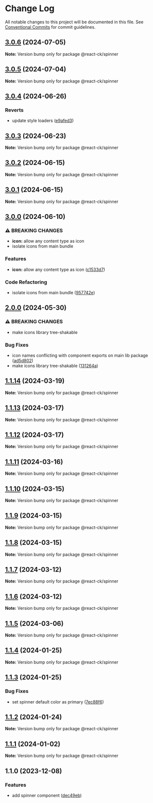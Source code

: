 # Change Log

All notable changes to this project will be documented in this file.
See [Conventional Commits](https://conventionalcommits.org) for commit guidelines.

## [3.0.6](https://github.com/abelflopes/react-ck/compare/@react-ck/spinner@3.0.5...@react-ck/spinner@3.0.6) (2024-07-05)

**Note:** Version bump only for package @react-ck/spinner





## [3.0.5](https://github.com/abelflopes/react-ck/compare/@react-ck/spinner@3.0.4...@react-ck/spinner@3.0.5) (2024-07-04)

**Note:** Version bump only for package @react-ck/spinner





## [3.0.4](https://github.com/abelflopes/react-ck/compare/@react-ck/spinner@3.0.3...@react-ck/spinner@3.0.4) (2024-06-26)


### Reverts

* update style loaders ([e9afed3](https://github.com/abelflopes/react-ck/commit/e9afed309e7893e95b4b02cceb7e9636670740b8))



## [3.0.3](https://github.com/abelflopes/react-ck/compare/@react-ck/spinner@3.0.2...@react-ck/spinner@3.0.3) (2024-06-23)

**Note:** Version bump only for package @react-ck/spinner





## [3.0.2](https://github.com/abelflopes/react-ck/compare/@react-ck/spinner@3.0.1...@react-ck/spinner@3.0.2) (2024-06-15)

**Note:** Version bump only for package @react-ck/spinner





## [3.0.1](https://github.com/abelflopes/react-ck/compare/@react-ck/spinner@3.0.0...@react-ck/spinner@3.0.1) (2024-06-15)

**Note:** Version bump only for package @react-ck/spinner





## [3.0.0](https://github.com/abelflopes/react-ck/compare/@react-ck/spinner@2.0.0...@react-ck/spinner@3.0.0) (2024-06-10)


### ⚠ BREAKING CHANGES

* **icon:** allow any content type as icon
* isolate icons from main bundle

### Features

* **icon:** allow any content type as icon ([c1533d7](https://github.com/abelflopes/react-ck/commit/c1533d7700764859ee55a86aa3a42a75faf91a14))


### Code Refactoring

* isolate icons from main bundle ([957742e](https://github.com/abelflopes/react-ck/commit/957742e12cbdeabd4d51272b05cf61e182463ef4))



## [2.0.0](https://github.com/abelflopes/react-ck/compare/@react-ck/spinner@1.1.14...@react-ck/spinner@2.0.0) (2024-05-30)


### ⚠ BREAKING CHANGES

* make icons library tree-shakable

### Bug Fixes

* icon names conflicting with component exports on main lib package ([ad5d802](https://github.com/abelflopes/react-ck/commit/ad5d8023ac4090c1c564093adbca165b9a5bf63d))
* make icons library tree-shakable ([131264a](https://github.com/abelflopes/react-ck/commit/131264aadd18b710e84b4d1ccdad5d8c6a48f3d8))



## [1.1.14](https://github.com/abelflopes/react-ck/compare/@react-ck/spinner@1.1.13...@react-ck/spinner@1.1.14) (2024-03-19)

**Note:** Version bump only for package @react-ck/spinner





## [1.1.13](https://github.com/abelflopes/react-ck/compare/@react-ck/spinner@1.1.12...@react-ck/spinner@1.1.13) (2024-03-17)

**Note:** Version bump only for package @react-ck/spinner





## [1.1.12](https://github.com/abelflopes/react-ck/compare/@react-ck/spinner@1.1.11...@react-ck/spinner@1.1.12) (2024-03-17)

**Note:** Version bump only for package @react-ck/spinner





## [1.1.11](https://github.com/abelflopes/react-ck/compare/@react-ck/spinner@1.1.10...@react-ck/spinner@1.1.11) (2024-03-16)

**Note:** Version bump only for package @react-ck/spinner





## [1.1.10](https://github.com/abelflopes/react-ck/compare/@react-ck/spinner@1.1.9...@react-ck/spinner@1.1.10) (2024-03-15)

**Note:** Version bump only for package @react-ck/spinner





## [1.1.9](https://github.com/abelflopes/react-ck/compare/@react-ck/spinner@1.1.8...@react-ck/spinner@1.1.9) (2024-03-15)

**Note:** Version bump only for package @react-ck/spinner





## [1.1.8](https://github.com/abelflopes/react-ck/compare/@react-ck/spinner@1.1.7...@react-ck/spinner@1.1.8) (2024-03-15)

**Note:** Version bump only for package @react-ck/spinner





## [1.1.7](https://github.com/abelflopes/react-ck/compare/@react-ck/spinner@1.1.6...@react-ck/spinner@1.1.7) (2024-03-12)

**Note:** Version bump only for package @react-ck/spinner





## [1.1.6](https://github.com/abelflopes/react-ck/compare/@react-ck/spinner@1.1.5...@react-ck/spinner@1.1.6) (2024-03-12)

**Note:** Version bump only for package @react-ck/spinner





## [1.1.5](https://github.com/abelflopes/react-ck/compare/@react-ck/spinner@1.1.4...@react-ck/spinner@1.1.5) (2024-03-06)

**Note:** Version bump only for package @react-ck/spinner





## [1.1.4](https://github.com/abelflopes/react-ck/compare/@react-ck/spinner@1.1.3...@react-ck/spinner@1.1.4) (2024-01-25)

**Note:** Version bump only for package @react-ck/spinner





## [1.1.3](https://github.com/abelflopes/react-ck/compare/@react-ck/spinner@1.1.2...@react-ck/spinner@1.1.3) (2024-01-25)


### Bug Fixes

* set spinner default color as primary ([7ec88f6](https://github.com/abelflopes/react-ck/commit/7ec88f62d05c54f8861628ae39bbcfef663e31cb))



## [1.1.2](https://github.com/abelflopes/react-ck/compare/@react-ck/spinner@1.1.1...@react-ck/spinner@1.1.2) (2024-01-24)

**Note:** Version bump only for package @react-ck/spinner





## [1.1.1](https://github.com/abelflopes/react-ck/compare/@react-ck/spinner@1.1.0...@react-ck/spinner@1.1.1) (2024-01-02)

**Note:** Version bump only for package @react-ck/spinner





## 1.1.0 (2023-12-08)


### Features

* add spinner component ([dec49eb](https://github.com/abelflopes/react-ck/commit/dec49eba4437e49b5e5b8fbace99e7b0ec8ee74c))

